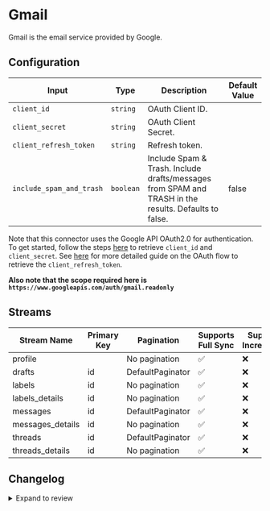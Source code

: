 # Gmail
Gmail is the email service provided by Google.

## Configuration

| Input | Type | Description | Default Value |
|-------|------|-------------|---------------|
| `client_id` | `string` | OAuth Client ID.  |  |
| `client_secret` | `string` | OAuth Client Secret.  |  |
| `client_refresh_token` | `string` | Refresh token.  |  |
| `include_spam_and_trash` | `boolean` | Include Spam &amp; Trash. Include drafts/messages from SPAM and TRASH in the results. Defaults to false. | false |

Note that this connector uses the Google API OAuth2.0 for authentication. To get started, follow the steps [here](https://developers.google.com/gmail/api/auth/web-server#create_a_client_id_and_client_secret) to retrieve `client_id` and `client_secret`. See [here](https://developers.google.com/identity/protocols/oauth2/web-server) for more detailed guide on the OAuth flow to retrieve the `client_refresh_token`.

**Also note that the scope required here is `https://www.googleapis.com/auth/gmail.readonly`**

## Streams
| Stream Name | Primary Key | Pagination | Supports Full Sync | Supports Incremental |
|-------------|-------------|------------|---------------------|----------------------|
| profile |  | No pagination | ✅ |  ❌  |
| drafts | id | DefaultPaginator | ✅ |  ❌  |
| labels | id | No pagination | ✅ |  ❌  |
| labels_details | id | No pagination | ✅ |  ❌  |
| messages | id | DefaultPaginator | ✅ |  ❌  |
| messages_details | id | No pagination | ✅ |  ❌  |
| threads | id | DefaultPaginator | ✅ |  ❌  |
| threads_details | id | No pagination | ✅ |  ❌  |

## Changelog

<details>
  <summary>Expand to review</summary>

| Version          | Date              | Pull Request | Subject        |
|------------------|-------------------|--------------|----------------|
| 0.0.22 | 2025-05-10 | [59895](https://github.com/airbytehq/airbyte/pull/59895) | Update dependencies |
| 0.0.21 | 2025-05-03 | [59276](https://github.com/airbytehq/airbyte/pull/59276) | Update dependencies |
| 0.0.20 | 2025-04-26 | [58813](https://github.com/airbytehq/airbyte/pull/58813) | Update dependencies |
| 0.0.19 | 2025-04-19 | [58184](https://github.com/airbytehq/airbyte/pull/58184) | Update dependencies |
| 0.0.18 | 2025-04-12 | [57732](https://github.com/airbytehq/airbyte/pull/57732) | Update dependencies |
| 0.0.17 | 2025-04-05 | [57214](https://github.com/airbytehq/airbyte/pull/57214) | Update dependencies |
| 0.0.16 | 2025-03-29 | [55947](https://github.com/airbytehq/airbyte/pull/55947) | Update dependencies |
| 0.0.15 | 2025-03-08 | [55265](https://github.com/airbytehq/airbyte/pull/55265) | Update dependencies |
| 0.0.14 | 2025-03-01 | [54937](https://github.com/airbytehq/airbyte/pull/54937) | Update dependencies |
| 0.0.13 | 2025-02-22 | [54417](https://github.com/airbytehq/airbyte/pull/54417) | Update dependencies |
| 0.0.12 | 2025-02-15 | [53369](https://github.com/airbytehq/airbyte/pull/53369) | Update dependencies |
| 0.0.11 | 2025-02-01 | [52831](https://github.com/airbytehq/airbyte/pull/52831) | Update dependencies |
| 0.0.10 | 2025-01-25 | [52329](https://github.com/airbytehq/airbyte/pull/52329) | Update dependencies |
| 0.0.9 | 2025-01-18 | [51700](https://github.com/airbytehq/airbyte/pull/51700) | Update dependencies |
| 0.0.8 | 2025-01-11 | [51110](https://github.com/airbytehq/airbyte/pull/51110) | Update dependencies |
| 0.0.7 | 2024-12-28 | [50536](https://github.com/airbytehq/airbyte/pull/50536) | Update dependencies |
| 0.0.6 | 2024-12-21 | [50008](https://github.com/airbytehq/airbyte/pull/50008) | Update dependencies |
| 0.0.5 | 2024-12-14 | [49474](https://github.com/airbytehq/airbyte/pull/49474) | Update dependencies |
| 0.0.4 | 2024-12-12 | [49185](https://github.com/airbytehq/airbyte/pull/49185) | Update dependencies |
| 0.0.3 | 2024-10-29 | [47852](https://github.com/airbytehq/airbyte/pull/47852) | Update dependencies |
| 0.0.2 | 2024-10-28 | [47570](https://github.com/airbytehq/airbyte/pull/47570) | Update dependencies |
| 0.0.1 | 2024-10-09 | | Initial release by [@topefolorunso](https://github.com/topefolorunso) via Connector Builder |

</details>
